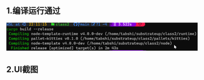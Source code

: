 ## 1.编译运行通过
![image](https://github.com/enginefuture/substrateup/blob/main/class2/%E8%BF%90%E8%A1%8C%E6%88%AA%E5%9B%BE1.png)

## 2.UI截图
